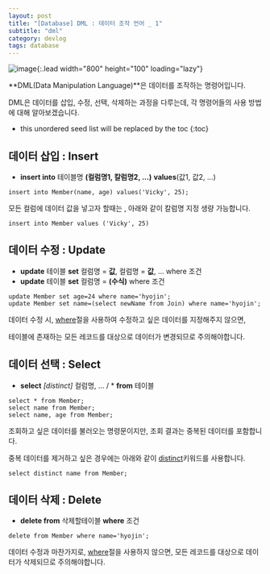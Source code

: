 ```yaml
---
layout: post
title: "[Database] DML : 데이터 조작 언어 _ 1"
subtitle: "dml"
category: devlog
tags: database
---
```


![image](https://cdn.pixabay.com/photo/2016/03/27/20/00/coffee-1284041_960_720.jpg){:.lead width="800" height="100" loading="lazy"}

**DML(Data Manipulation Language)**은 데이터를 조작하는 명령어입니다.

DML은 데이터를 삽입, 수정, 선택, 삭제하는 과정을 다루는데, 각 명령어들의 사용 방법에 대해 알아보겠습니다.

<!--more-->

* this unordered seed list will be replaced by the toc
{:toc}
## 데이터 삽입 : Insert

* **insert into** 테이블명 **(컬럼명1, 칼럼명2, ...)** **values**(값1, 값2, ...)				

```mysql
insert into Member(name, age) values('Vicky', 25);
```

모든 컬럼에 데이터 값을 넣고자 할때는 , 아래와 같이 칼럼명 지정 생량 가능합니다.

```mysql
insert into Member values ('Vicky', 25)
```





## 데이터 수정 : Update

* **update** 테이블 **set** 컬럼명 = **값**, 컬럼명 = **값**, ...  where 조건
* **update** 테이블 **set** 컬럼명 = **(수식)** where 조건

```mysql
update Member set age=24 where name='hyojin';
update Member set name=(select newName from Join) where name='hyojin';
```

데이터 수정 시, <u>where</u>절을 사용하여 수정하고 싶은 데이터를 지정해주지 않으면, 

테이블에 존재하는 모든 레코드를 대상으로 데이터가 변경되므로 주의해야합니다.





## 데이터 선택 : Select

* **select** *[distinct]* 컬럼명, ... / * **from** 테이블 

```mysql
select * from Member;
select name from Member;
select name, age from Member;
```

조회하고 싶은 데이터를 불러오는 명령문이지만, 조회 결과는 중복된 데이터를 포함합니다.

중복 데이터를 제거하고 싶은 경우에는 아래와 같이 <u>distinct</u>키워드를 사용합니다.

```mysql
select distinct name from Member;
```





## 데이터 삭제 : Delete

* **delete from** 삭제할테이블 **where** 조건

```mysql
delete from Member where name='hyojin';
```

데이터 수정과 마찬가지로, <u>where</u>절을 사용하지 않으면, 모든 레코드를 대상으로 데이터가 삭제되므로 주의해야합니다. 